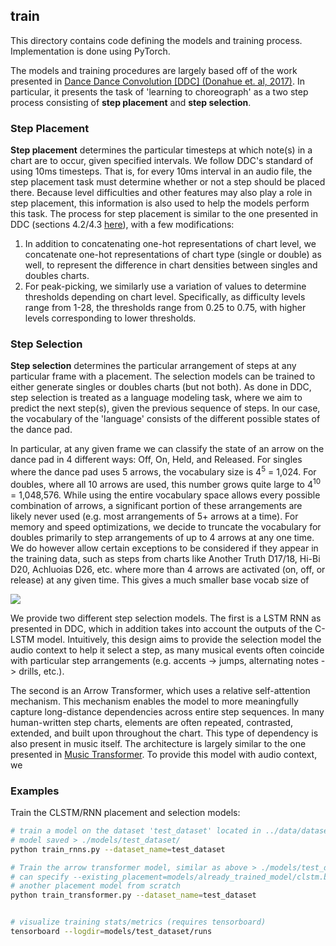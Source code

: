 ## train

This directory contains code defining the models and training process. Implementation
is done using PyTorch.

The models and training procedures are largely based off of the work presented in
[Dance Dance Convolution [DDC] (Donahue et. al, 2017)](https://github.com/chrisdonahue/ddc). In particular, it
presents the task of 'learning to choreograph' as a two step process consisting of
**step placement** and **step selection**.

### Step Placement

**Step placement** determines the particular timesteps at which note(s) in a chart are to occur,
given specified intervals. We follow DDC's standard of using 10ms timesteps. That is, for every 10ms
interval in an audio file, the step placement task must determine whether or not a step should be placed
there. Because level difficulties and other features may also play a role in step placement, this
information is also used to help the models perform this task. The process for step placement is similar to
the one presented in DDC (sections 4.2/4.3 [here](https://arxiv.org/pdf/1703.06891.pdf)), with a few modifications:

1. In addition to concatenating one-hot representations of chart level, we concatenate one-hot representations
   of chart type (single or double) as well, to represent the difference in chart densities between singles and
   doubles charts. 
2. For peak-picking, we similarly use a variation of values to determine thresholds depending on chart level.
   Specifically, as difficulty levels range from 1-28, the thresholds range from 0.25 to 0.75, with higher levels
   corresponding to lower thresholds.

### Step Selection

**Step selection** determines the particular arrangement of steps at any particular frame with a placement. The
selection models can be trained to either generate singles or doubles charts (but not both). As done 
in DDC, step selection is treated as a language modeling task, where we aim to predict the next step(s), given the previous sequence of steps. In our case, the vocabulary of the 'language' consists of the different possible states of the dance pad.

In particular, at any given frame we can classify the state of an arrow on the dance pad in 4 different ways: Off, On, Held, and Released. For singles where the dance pad uses 5 arrows, the vocabulary size is 4<sup>5</sup> = 1,024.
For doubles, where all 10 arrows are used, this number grows quite large to 4<sup>10</sup> = 1,048,576.
While using the entire vocabulary space allows every possible combination of arrows, a significant portion of
these arrangements are likely never used (e.g. most arrangements of 5+ arrows at a time). For memory and speed
optimizations, we decide to truncate the vocabulary for doubles primarily to step arrangements of up to 4 arrows at
any one time. We do however allow certain exceptions to be considered if they appear in the training data, 
such as steps from charts like Another Truth D17/18, Hi-Bi D20, Achluoias D26, etc. where more than 4 arrows are 
activated (on, off, or release) at any given time. This gives a much smaller base vocab size of

<img src="https://latex.codecogs.com/gif.latex?4%5E%7B10%7D%20-%20%5Csum_%7Bi%3D5%7D%5E%7B10%7D%20%7B10%20%5Cchoose%20i%7D%20%5Ccdot%203%5E%7Bi%7D%20%3D%2020%2C686">

We provide two different step selection models. The first is a LSTM RNN as presented in DDC, which in addition
takes into account the outputs of the C-LSTM model. Intuitively, this design aims to provide the selection model
the audio context to help it select a step, as many musical events often coincide with particular step arrangements
(e.g. accents -> jumps, alternating notes -> drills, etc.). 

The second is an Arrow Transformer, which uses a relative self-attention mechanism. This mechanism enables the model
to more meaningfully capture long-distance dependencies across entire step sequences. In many human-written 
step charts, elements are often repeated, contrasted, extended, and built upon throughout the chart. This type of 
dependency is also present in music itself. The architecture is largely similar to the one presented in [Music Transformer](https://arxiv.org/abs/1809.04281). To provide this model with audio context, we

### Examples

Train the CLSTM/RNN placement and selection models:

```bash
# train a model on the dataset 'test_dataset' located in ../data/dataset/subsets/test_dataset.json
# model saved > ./models/test_dataset/
python train_rnns.py --dataset_name=test_dataset

# Train the arrow transformer model, similar as above > ./models/test_dataset/
# can specify --existing_placement=models/already_trained_model/clstm.bin to avoid training
# another placement model from scratch
python train_transformer.py --dataset_name=test_dataset 


# visualize training stats/metrics (requires tensorboard)
tensorboard --logdir=models/test_dataset/runs
```